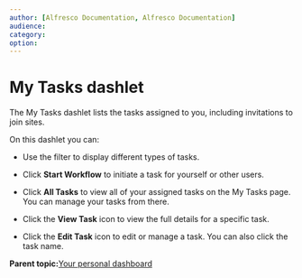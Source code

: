 ```yaml
---
author: [Alfresco Documentation, Alfresco Documentation]
audience: 
category: 
option: 
---
```


# My Tasks dashlet

The My Tasks dashlet lists the tasks assigned to you, including invitations to join sites.

On this dashlet you can:

-   Use the filter to display different types of tasks.

-   Click **Start Workflow** to initiate a task for yourself or other users.

-   Click **All Tasks** to view all of your assigned tasks on the My Tasks page. You can manage your tasks from there.

-   Click the **View Task** icon to view the full details for a specific task.

-   Click the **Edit Task** icon to edit or manage a task. You can also click the task name.


**Parent topic:**[Your personal dashboard](../concepts/dashboard-use.md)


